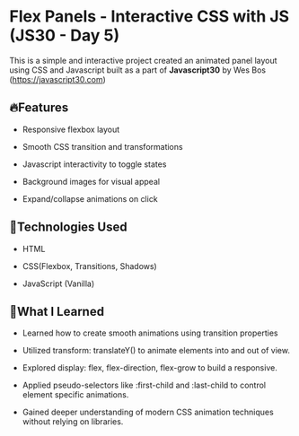 # Flex Panels - Interactive CSS with JS (JS30 - Day 5)

This is a simple and interactive project created an animated panel layout using CSS and Javascript built as a part of **Javascript30** by Wes Bos (https://javascript30.com)



## 🔥Features

* Responsive flexbox layout

* Smooth CSS transition and transformations

* Javascript interactivity to toggle states

* Background images for visual appeal

* Expand/collapse animations on click



## 🚀Technologies Used

* HTML

* CSS(Flexbox, Transitions, Shadows)

* JavaScript (Vanilla)



## 🧠What I Learned 

* Learned how to create smooth animations using transition properties

* Utilized transform: translateY() to animate elements into and out of view.

* Explored display: flex, flex-direction, flex-grow to build a responsive.

* Applied pseudo-selectors like :first-child and :last-child to control element specific animations.

* Gained deeper understanding of modern CSS animation techniques without relying on libraries.